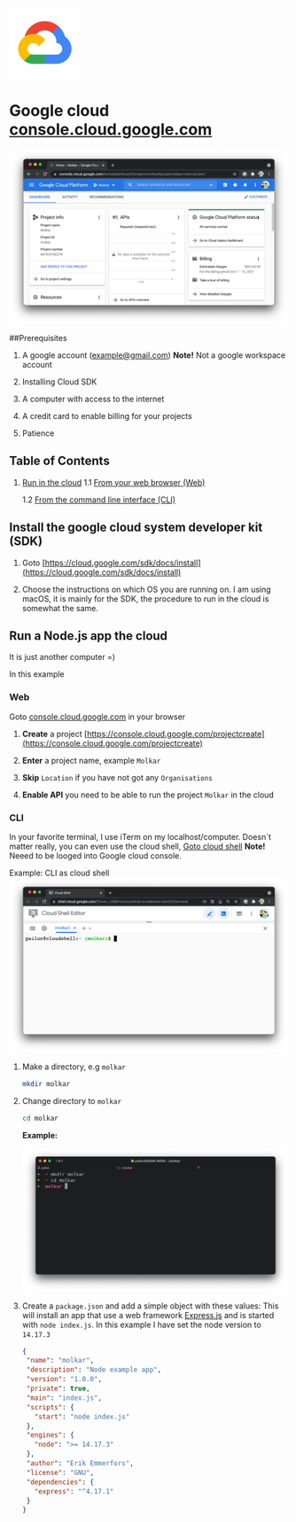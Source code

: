 ![Google cloud logo](../../src/../../src/static/gcloud-256.png)
# Google cloud [console.cloud.google.com](console.cloud.google.com)

![Google cloud dashboard](../../src/../../src/static/molkar-gcloud-dashboard.png)

##Prerequisites

1. A google account (example@gmail.com)
   **Note!** Not a google workspace account

2. Installing Cloud SDK

3. A computer with access to the internet

4. A credit card to enable billing for your projects

5. Patience

## Table of Contents

1. [Run in the cloud](#run-in-the-cloud)
   1.1 [From your web browser (Web)](#web) 

   1.2 [From the command line interface (CLI)](#cli)

## Install the google cloud system developer kit (SDK)

1. Goto [https://cloud.google.com/sdk/docs/install](https://cloud.google.com/sdk/docs/install)

2. Choose the instructions on which OS you are running on. 
   I am using macOS, it is mainly for the SDK, the procedure to run in the cloud is somewhat the same.


## Run a Node.js app the cloud 

It is just another computer =)

In this example
### Web
Goto [console.cloud.google.com](console.cloud.google.com) in your browser

1. **Create** a project [https://console.cloud.google.com/projectcreate](https://console.cloud.google.com/projectcreate)

2. **Enter** a project name, example `Molkar`

3. **Skip** `Location` if you have not got any `Organisations`

4. **Enable API** you need to be able to run the project `Molkar` in the cloud

### CLI
In your favorite terminal, I use iTerm on my localhost/computer. 
Doesn´t matter really, you can even use the cloud shell, [Goto cloud shell](https://shell.cloud.google.com/?hl=en_US&fromcloudshell=true&show=ide%2Cterminal) **Note!** Neeed to be looged into Google cloud console.

Example: CLI as cloud shell
![Google cloud dashboard](../../src/../../src/static/cloud-shell-gcloud.png)

1. Make a directory, e.g `molkar`

   ```sh
   mkdir molkar
   ```

2. Change directory to `molkar`

   ```sh
   cd molkar
   ```

   **Example:**

   ![iTerm CLI](../../src/../../src/static/cli-directory-molkar.png)

3. Create a `package.json` and add a simple object with these values:
   This will install an app that use a web framework [Express.js](https://expressjs.com/) and is started with `node index.js`. In this example I have set the node version to `14.17.3`

   ```json
   {
    "name": "molkar",
    "description": "Node example app",
    "version": "1.0.0",
    "private": true,
    "main": "index.js",
    "scripts": {
      "start": "node index.js"
    },
    "engines": {
      "node": ">= 14.17.3"
    },
    "author": "Erik Emmerfors",
    "license": "GNU",
    "dependencies": {
      "express": "^4.17.1"
    }
   }
   ```

